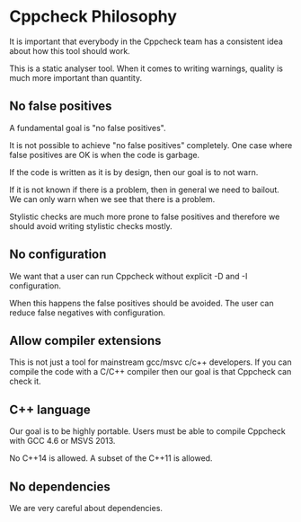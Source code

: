 
Cppcheck Philosophy
===================

It is important that everybody in the Cppcheck team has a consistent idea about how this tool should work.

This is a static analyser tool. When it comes to writing warnings, quality is much more important than quantity.


No false positives
------------------

A fundamental goal is "no false positives".

It is not possible to achieve "no false positives" completely. One case where false positives are OK is when the code is garbage.

If the code is written as it is by design, then our goal is to not warn.

If it is not known if there is a problem, then in general we need to bailout. We can only warn when we see that there is a problem.

Stylistic checks are much more prone to false positives and therefore we should avoid writing stylistic checks mostly.


No configuration
----------------

We want that a user can run Cppcheck without explicit -D and -I configuration.

When this happens the false positives should be avoided. The user can reduce false negatives with configuration.


Allow compiler extensions
-------------------------

This is not just a tool for mainstream gcc/msvc c/c++ developers. If you can compile the code with a C/C++ compiler then our goal is that Cppcheck can check it.


C++ language
------------

Our goal is to be highly portable. Users must be able to compile Cppcheck with GCC 4.6 or MSVS 2013.

No C++14 is allowed. A subset of the C++11 is allowed.


No dependencies
---------------

We are very careful about dependencies.




